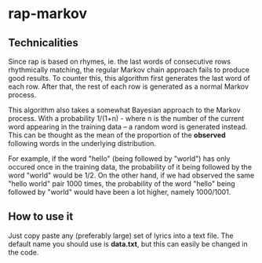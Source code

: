 # rap-markov

## Technicalities

Since rap is based on rhymes, ie. the last words of consecutive rows rhythmically matching, the regular Markov chain approach fails to produce good results. To counter this, this algorithm first generates the last word of each row. After that, the rest of each row is generated as a normal Markov process.

This algorithm also takes a somewhat Bayesian approach to the Markov process. With a probability 1/(1+n) - where n is the number of the current word appearing in the training data – a random word is generated instead. This can be thought as the mean of the proportion of the __observed__ following words in the underlying distribution.

For example, if the word "hello" (being followed by "world") has only occured once in the training data, the probability of it being followed by the word "world" would be 1/2. On the other hand, if we had observed the same "hello world" pair 1000 times, the probability of the word "hello" being followed by "world" would have been a lot higher, namely 1000/1001.

## How to use it

Just copy paste any (preferably large) set of lyrics into a text file. The default name you should use is __data.txt__, but this can easily be changed in the code.
